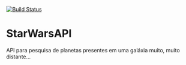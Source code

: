 [![Build Status](https://travis-ci.org/lucasbsimao/purchaseapp.svg?branch=master)](https://travis-ci.org/lucasbsimao/StarWarsAPI)

# StarWarsAPI
API para pesquisa de planetas presentes em uma galáxia muito, muito distante...
